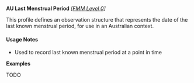 **AU Last Menstrual Period** *[[FMM Level 0](guidance.html)]*

This profile defines an observation structure that represents the date of the last known menstrual period, for use in an Australian context.

#### Usage Notes
* Used to record last known menstrual period at a point in time

**Examples**

TODO
